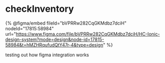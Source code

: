 # checkInventory

{% @figma/embed fileId="bVPRRw282CqGKMdbz7dciH" nodeId="17815:58984" url="https://www.figma.com/file/bVPRRw282CqGKMdbz7dciH/HC-Ionic-design-system?mode=design&node-id=17815-58984&t=hMZHRqufudQtY47r-4&type=design" %}

testing out how figma integration works
